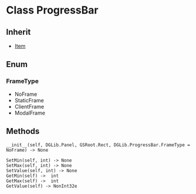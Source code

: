 # Class ProgressBar

## Inherit

* [Item](Item.md)

## Enum

### FrameType

* NoFrame
* StaticFrame
* ClientFrame
* ModalFrame

## Methods
```
__init__(self, DGLib.Panel, GSRoot.Rect, DGLib.ProgressBar.FrameType = NoFrame) -> None

SetMin(self, int) -> None
SetMax(self, int) -> None
SetValue(self, int) -> None
GetMin(self) ->  int
GetMax(self) ->  int
GetValue(self) -> NonInt32e
```
